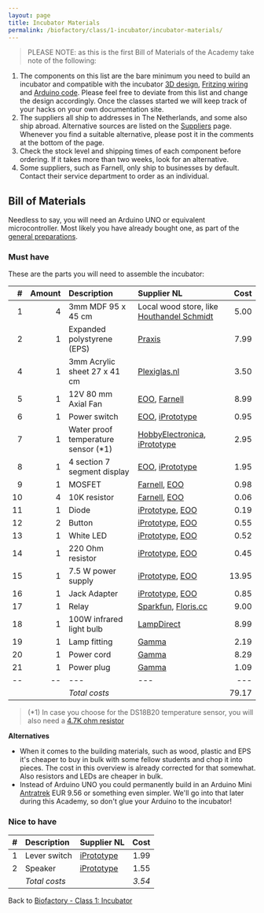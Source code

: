 ```yaml
---
layout: page
title: Incubator Materials
permalink: /biofactory/class/1-incubator/incubator-materials/
---
```


> PLEASE NOTE: as this is the first Bill of Materials of the Academy take note of the following:

1. The components on this list are the bare minimum you need to build an incubator and compatible with the incubator [3D design](/biofactory/class/1/Incubator-Sketchup.skp), [Fritzing wiring](/biofactory/class/1/Incubator-Fritzing.fzz) and [Arduino code](/biofactory/class/1/Incubator-Arduino.txt). Please feel free to deviate from this list and change the design accordingly. Once the classes started we will keep track of your hacks on your own documentation site.
2. The suppliers all ship to addresses in The Netherlands, and some also ship abroad. Alternative sources are listed on the [Suppliers](/suppliers/) page. Whenever you find a suitable alternative, please post it in the comments at the bottom of the page.
3. Check the stock level and shipping times of each component before ordering. If it takes more than two weeks, look for an alternative.
4. Some suppliers, such as Farnell, only ship to businesses by default. Contact their service department to order as an individual. 

## Bill of Materials

Needless to say, you will need an Arduino UNO or equivalent microcontroller. Most likely you have already bought one, as part of the [general preparations](/biofactory/preparations/).

### Must have

These are the parts you will need to assemble the incubator:

|#|Amount|Description|Supplier NL|Cost|
|-:|----:|:---------|:-------|---:|
|1|4|3mm MDF 95 x 45 cm|Local wood store, like [Houthandel Schmidt](https://www.google.com/maps/dir/Waag+Society,+Nieuwmarkt,+Amsterdam,+Netherlands/Houthandel+Schmidt,+Oudezijds+Achterburgwal+53,+1012+DB+Amsterdam,+Netherlands/@52.3732195,4.8971869,17z/data=!3m1!4b1!4m13!4m12!1m5!1m1!1s0x47c609b93deae857:0xa3c3b57e66c44946!2m2!1d4.900298!2d52.372807!1m5!1m1!1s0x47c609b901ad7703:0x6d511a1e0f5be9c2!2m2!1d4.89915!2d52.373417)|5.00|
|2|1|Expanded polystyrene (EPS)|[Praxis](https://www.praxis.nl/bouwmaterialen/isolatie/isolatie/isolatieplaat-eps-60-100-x-50-x-5cm-5-stuks/5322572)|7.99|
|4|1|3mm Acrylic sheet 27 x 41 cm|[Plexiglas.nl](http://www.plexiglas.nl/shop/plexiglas-helder-3-mm)|3.50|
|5|1|12V 80 mm Axial Fan|[EOO](http://www.eoo-bv.nl/index.php?_a=viewProd&productId=13244), [Farnell](http://nl.farnell.com/bisonic/sp802512l-03/fan-80x25mm-12vdc/dp/1832326)|8.99|
|6|1|Power switch|[EOO](http://www.eoo-bv.nl/index.php?_a=viewProd&productId=11596), [iPrototype](https://iprototype.nl/products/components/buttons-switches/rocker-switch-large)|0.95|
|7|1|Water proof temperature sensor (*1)|[HobbyElectronica](http://www.hobbyelectronica.nl/product/ds18b20-waterdicht/), [iPrototype](https://iprototype.nl/products/components/sensors/waterproof-tmp-sensor-10k)|2.95|
|8|1|4 section 7 segment display|[EOO](http://www.eoo-bv.nl/index.php?_a=viewProd&productId=8390), [iPrototype](https://iprototype.nl/products/components/led-lcd/led-bar-4xsegment-red)|1.95|
|9|1|MOSFET|[Farnell](http://nl.farnell.com/stmicroelectronics/stp36nf06l/mosfet-n-logic-to-220/dp/9935614?CMP=i-bf9f-00001000), [EOO](http://www.eoo-bv.nl/index.php?_a=viewProd&productId=1279)|0.98|
|10|4|10K resistor|[Farnell](http://nl.farnell.com/te-connectivity/cfr16j10k/resistor-carbon-10k-0-25w-5/dp/2329474), [EOO](http://www.eoo-bv.nl/index.php?_a=viewProd&productId=7016)|0.06|
|11|1|Diode|[iPrototype](https://iprototype.nl/products/components/overige/diode), [EOO](http://www.eoo-bv.nl/index.php?_a=viewProd&productId=10717)|0.19|
|12|2|Button|[iPrototype](https://iprototype.nl/products/components/buttons-switches/momentary-push-button), [EOO](http://www.eoo-bv.nl/index.php?_a=viewProd&productId=14721)|0.55|
|13|1|White LED|[iPrototype](https://iprototype.nl/products/components/led-lcd/ledwit), [EOO](http://www.eoo-bv.nl/index.php?_a=viewProd&productId=9088)|0.52|
|14|1|220 Ohm resistor|[iPrototype](https://iprototype.nl/products/components/resistors/220R), [EOO](http://www.eoo-bv.nl/index.php?_a=viewProd&productId=7085)|0.45|
|15|1|7.5 W power supply|[iPrototype](https://iprototype.nl/products/accessoires/power/adapter), [EOO](http://www.eoo-bv.nl/index.php?_a=viewProd&productId=11642)|13.95|
|16|1|Jack Adapter|[iPrototype](https://iprototype.nl/products/accessoires/power/DC-barrel-jack-adapter), [EOO](http://www.eoo-bv.nl/index.php?_a=viewProd&productId=3298)|0.85|
|17|1|Relay|[Sparkfun](https://www.sparkfun.com/products/11042), [Floris.cc](http://floris.cc/shop/en/general-components/591-beefcake-relay-control-kit-.html)|9.00|
|18|1|100W infrared light bulb|[LampDirect](https://www.lampdirect.nl/philips-par38-ir-100w-e27-230v-red)|8.99|
|19|1|Lamp fitting|[Gamma](https://www.gamma.nl/assortiment/gamma-lamphouder-zwart/p/B456234)|2.19|
|20|1|Power cord|[Gamma](https://www.gamma.nl/assortiment/gamma-huishoudsnoer-rond-3x1-5-mm-wit-5-m/p/B457211)|8.29|
|21|1|Power plug|[Gamma](https://www.gamma.nl/assortiment/stekker-wit/p/B306915)|1.09|
|--|--|---|---|---|
|||*Total costs*||79.17|

> (*1) In case you choose for the DS18B20 temperature sensor, you will also need a [4.7K ohm resistor](https://www.iprototype.nl/products/components/resistors/4K7) 

**Alternatives**

* When it comes to the building materials, such as wood, plastic and EPS it's cheaper to buy in bulk with some fellow students and chop it into pieces. The cost in this overview is already corrected for that somewhat. Also resistors and LEDs are cheaper in bulk.
* Instead of Arduino UNO you could permanently build in an Arduino Mini [Antratrek](http://www.antratek.nl/arduino-pro-mini-328-5v-16mhz) EUR 9.56 or something even simpler. We'll go into that later during this Academy, so don't glue your Arduino to the incubator!

### Nice to have

|#|Description|Supplier NL|Cost|
|-:|:---------|:-------|---:|
|1|Lever switch|[iPrototype](https://iprototype.nl/products/components/buttons-switches/micro-switch-right-lever)|1.99|
|2|Speaker|[iPrototype](https://iprototype.nl/products/components/overige/piezo)|1.55|
||*Total costs*||*3.54*|

Back to [Biofactory - Class 1: Incubator](/biofactory/class/1-incubator/)
